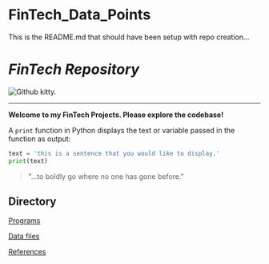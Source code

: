 # FinTech_Data_Points

This is the README.md that should have been setup with repo creation...

# *FinTech Repository*

![Github kitty.](https://www.howtogeek.com/wp-content/uploads/2017/09/1-github-explained.png?width=1198&trim=1,1&bg-color=000&pad=1,1)

---

**Welcome to my FinTech Projects.  Please explore the codebase!**

A `print` function in Python displays the text or variable passed in the function as output:

```python
text = 'this is a sentence that you would like to display.'
print(text)
```
> "...to boldly go where no one has gone before."

## Directory

[Programs](code)

[Data files](data)

[References](references)


